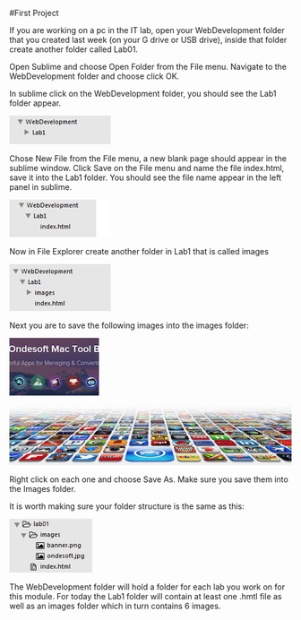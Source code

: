 #First Project

If you are working on a pc in the IT lab, open your WebDevelopment folder that you created last week (on your G drive or USB drive), inside that folder create another folder called Lab01.

Open Sublime and choose Open Folder from the File menu. Navigate to the WebDevelopment folder and choose click OK.

In sublime click on the WebDevelopment folder, you should see the Lab1 folder appear.

![](./img/01.png)

Chose New File from the File menu, a new blank page should appear in the sublime window. Click Save on the File menu and name the file index.html, save it into the Lab1 folder. You should see the file name appear in the left panel in sublime.

![](./img/02.png)

Now in File Explorer create another folder in Lab1 that is called images

![](./img/03.png)

Next you are to save the following images into the images folder:

![](./img/ondesoft.jpg)

![](./img/banner.png)

Right click on each one and choose Save As. Make sure you save them into the Images folder.

It is worth making sure your folder structure is the same as this:

![](./img/04.png)

The WebDevelopment folder will hold a folder for each lab you work on for this module. For today the Lab1 folder will contain at least one .hmtl file as well as an images folder which in turn contains 6 images.